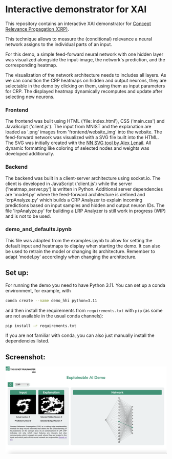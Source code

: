 # Interactive demonstrator for XAI
This repository contains an interactive XAI demonstrator for [Concept Relevance Propagation (CRP)](https://www.hhi.fraunhofer.de/en/departments/ai/technologies-and-solutions/concept-relevance-propagation.html).

This technique allows to measure the (conditional) relevance a neural network assigns to the individual parts of an input. 

For this demo, a simple feed-forward neural network with one hidden layer was visualized alongside the input-image, 
the network's prediction, and the corresponding heatmap.

The visualization of the network architecture needs to includes all layers. As we can condition the CRP heatmaps on hidden and output neurons, they are selectable in the demo by clicking on them, using them as input parameters for CRP. The displayed heatmap dynamically recomputes and update after selecting new neurons.

### Frontend
The frontend was built using HTML ('file: index.html'), CSS ('main.css') and JavaScript ('client.js'). The input from MNIST and the explanation are loaded as '.png' images from 'frontend/website_img' into the website. The feed-forward network was visualized with a SVG file built into the HTML. The SVG was initially created with the [NN SVG tool by Alex Lenail](http://alexlenail.me/NN-SVG/LeNet.html). All dynamic formatting like coloring of selected nodes and weights was developed additionally. 

### Backend
The backend was built in a client-server architecture using socket.io. The client is developed in JavaScript ('client.js') while the server ('heatmap_server.py') is written in Python. Additional server dependencies are  'model.py' where the feed-forward architecture is defined and 'crpAnalyze.py' which builds a CRP Analyzer to explain incoming predictions based on input samples and hidden and output neuron IDs. The file 'lrpAnalyze.py' for building a LRP Analyzer is still work in progress (WIP) and is not to be used.

### demo_and_defaults.ipynb
This file was adapted from the examples.ipynb to allow for setting the default input and heatmaps to display when starting the demo. It can also be used to retrain the model or changing its architecture. Remember to adapt 'model.py' accordingly when changing the architecture.

## Set up:

For running the demo you need to have Python 3.11. You can set up a conda environment, for example, with
```bash
conda create --name demo_hhi python=3.11
```

and then install the requirements from `requirements.txt` with `pip` (as some are not available in the usual conda channels):
```bash
pip install -r requirements.txt
```

If you are not familiar with conda, you can also just manually install the dependencies listed.

## Screenshot: 

![Screenshot from Application](frontend/website_img/screenshot.png)

